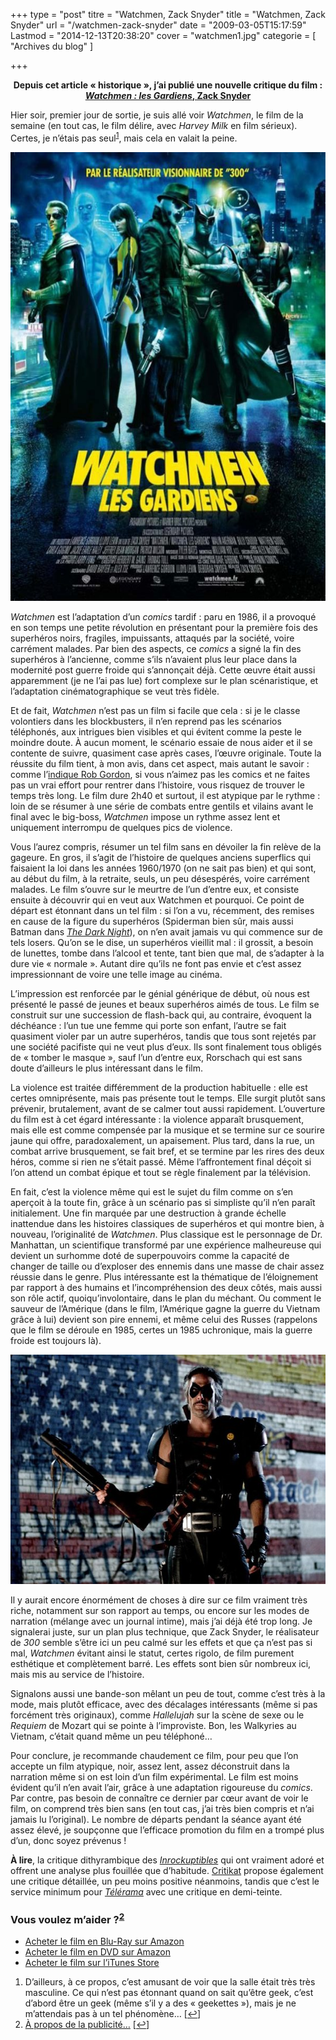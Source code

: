 +++
type = "post"
titre = "Watchmen, Zack Snyder"
title = "Watchmen, Zack Snyder"
url = "/watchmen-zack-snyder"
date = "2009-03-05T15:17:59"
Lastmod = "2014-12-13T20:38:20"
cover = "watchmen1.jpg"
categorie = [ "Archives du blog" ]

+++

<p style="text-align: center;"><strong>Depuis cet article « historique », j’ai publié une nouvelle critique du film : <a href="/watchmen-gardiens-snyder/" title="Watchmen : les Gardiens, Zack Snyder"><em>Watchmen : les Gardiens</em>, Zack Snyder</a></strong></p>
<p>Hier soir, premier jour de sortie, je suis allé voir <em>Watchmen</em>, le film de la semaine (en tout cas, le film délire, avec <em>Harvey Milk</em> en film sérieux). Certes, je n&rsquo;étais pas seul<sup><a href="#footnote_0_1309" id="identifier_0_1309" class="footnote-link footnote-identifier-link" title="D&rsquo;ailleurs, &agrave; ce propos, c&rsquo;est amusant de voir que la salle &eacute;tait tr&egrave;s tr&egrave;s masculine. Ce qui n&rsquo;est pas &eacute;tonnant quand on sait qu&rsquo;&ecirc;tre geek, c&rsquo;est d&rsquo;abord &ecirc;tre un geek (m&ecirc;me s&rsquo;il y a des &laquo;&nbsp;geekettes&nbsp;&raquo;), mais je ne m&rsquo;attendais pas &agrave; un tel ph&eacute;nom&egrave;ne&hellip;">1</a></sup>, mais cela en valait la peine.</p>
<div style="text-align: center;"><img class="aligncenter" style="border: 0px initial initial;" src="watchmen.jpg" alt="watchmen.jpg" width="539" height="718" border="0" /></div>
<p><em>Watchmen</em> est l&rsquo;adaptation d&rsquo;un <em>comics</em> tardif : paru en 1986, il a provoqué en son temps une petite révolution en présentant pour la première fois des superhéros noirs, fragiles, impuissants, attaqués par la société, voire carrément malades. Par bien des aspects, ce <em>comics</em> a signé la fin des superhéros à l&rsquo;ancienne, comme s&rsquo;ils n&rsquo;avaient plus leur place dans la modernité post guerre froide qui s&rsquo;annonçait déjà. Cette œuvre était aussi apparemment (je ne l&rsquo;ai pas lue) fort complexe sur le plan scénaristique, et l&rsquo;adaptation cinématographique se veut très fidèle.</p>
<p>Et de fait, <em>Watchmen</em> n&rsquo;est pas un film si facile que cela : si je le classe volontiers dans les blockbusters, il n&rsquo;en reprend pas les scénarios téléphonés, aux intrigues bien visibles et qui évitent comme la peste le moindre doute. À aucun moment, le scénario essaie de nous aider et il se contente de suivre, quasiment case après cases, l&rsquo;œuvre originale. Toute la réussite du film tient, à mon avis, dans cet aspect, mais autant le savoir : comme l&rsquo;<a href="http://www.toujoursraison.com/2009/02/watchmen-les-gardiens.html">indique Rob Gordon</a>, si vous n&rsquo;aimez pas les comics et ne faites pas un vrai effort pour rentrer dans l&rsquo;histoire, vous risquez de trouver le temps très long. Le film dure 2h40 et surtout, il est atypique par le rythme : loin de se résumer à une série de combats entre gentils et vilains avant le final avec le big-boss, <em>Watchmen</em> impose un rythme assez lent et uniquement interrompu de quelques pics de violence.</p>
<p>Vous l&rsquo;aurez compris, résumer un tel film sans en dévoiler la fin relève de la gageure. En gros, il s&rsquo;agit de l&rsquo;histoire de quelques anciens superflics qui faisaient la loi dans les années 1960/1970 (on ne sait pas bien) et qui sont, au début du film, à la retraite, seuls, un peu désespérés, voire carrément malades. Le film s&rsquo;ouvre sur le meurtre de l&rsquo;un d&rsquo;entre eux, et consiste ensuite à découvrir qui en veut aux Watchmen et pourquoi. Ce point de départ est étonnant dans un tel film : si l&rsquo;on a vu, récemment, des remises en cause de la figure du superhéros (Spiderman bien sûr, mais aussi Batman dans <em><a href="/2008/08/04/the-dark-night/">The Dark Night</a></em>), on n&rsquo;en avait jamais vu qui commence sur de tels losers. Qu&rsquo;on se le dise, un superhéros vieillit mal : il grossit, a besoin de lunettes, tombe dans l&rsquo;alcool et tente, tant bien que mal, de s&rsquo;adapter à la dure vie &laquo;&nbsp;normale&nbsp;&raquo;. Autant dire qu&rsquo;ils ne font pas envie et c&rsquo;est assez impressionnant de voire une telle image au cinéma.</p>
<p>L&rsquo;impression est renforcée par le génial générique de début, où nous est présenté le passé de jeunes et beaux superhéros aimés de tous. Le film se construit sur une succession de flash-back qui, au contraire, évoquent la déchéance : l&rsquo;un tue une femme qui porte son enfant, l&rsquo;autre se fait quasiment violer par un autre superhéros, tandis que tous sont rejetés par une société pacifiste qui ne veut plus d&rsquo;eux. Ils sont finalement tous obligés de &laquo;&nbsp;tomber le masque&nbsp;&raquo;, sauf l&rsquo;un d&rsquo;entre eux, Rorschach qui est sans doute d&rsquo;ailleurs le plus intéressant dans le film.</p>
<p>La violence est traitée différemment de la production habituelle : elle est certes omniprésente, mais pas présente tout le temps. Elle surgit plutôt sans prévenir, brutalement, avant de se calmer tout aussi rapidement. L&rsquo;ouverture du film est à cet égard intéressante : la violence apparaît brusquement, mais elle est comme compensée par la musique et se termine sur ce sourire jaune qui offre, paradoxalement, un apaisement. Plus tard, dans la rue, un combat arrive brusquement, se fait bref, et se termine par les rires des deux héros, comme si rien ne s&rsquo;était passé. Même l&rsquo;affrontement final déçoit si l&rsquo;on attend un combat épique et tout se règle finalement par la télévision.</p>
<p>En fait, c&rsquo;est la violence même qui est le sujet du film comme on s&rsquo;en aperçoit à la toute fin, grâce à un scénario pas si simpliste qu&rsquo;il n&rsquo;en paraît initialement. Une fin marquée par une destruction à grande échelle inattendue dans les histoires classiques de superhéros et qui montre bien, à nouveau, l&rsquo;originalité de <em>Watchmen</em>. Plus classique est le personnage de Dr. Manhattan, un scientifique transformé par une expérience malheureuse qui devient un surhomme doté de superpouvoirs comme la capacité de changer de taille ou d&rsquo;exploser des ennemis dans une masse de chair assez réussie dans le genre. Plus intéressante est la thématique de l&rsquo;éloignement par rapport à des humains et l&rsquo;incompréhension des deux côtés, mais aussi son rôle actif, quoiqu&rsquo;involontaire, dans le plan du méchant. Ou comment le sauveur de l&rsquo;Amérique (dans le film, l&rsquo;Amérique gagne la guerre du Vietnam grâce à lui) devient son pire ennemi, et même celui des Russes (rappelons que le film se déroule en 1985, certes un 1985 uchronique, mais la guerre froide est toujours là).</p>
<div style="text-align: center;"><img src="18972157.jpg" alt="18972157.jpg" width="550" height="367" border="0" /></div>
<p>Il y aurait encore énormément de choses à dire sur ce film vraiment très riche, notamment sur son rapport au temps, ou encore sur les modes de narration (mélange avec un journal intime), mais j&rsquo;ai déjà été trop long. Je signalerai juste, sur un plan plus technique, que Zack Snyder, le réalisateur de <em>300</em> semble s&rsquo;être ici un peu calmé sur les effets et que ça n&rsquo;est pas si mal, <em>Watchmen</em> évitant ainsi le statut, certes rigolo, de film purement esthétique et complètement barré. Les effets sont bien sûr nombreux ici, mais mis au service de l&rsquo;histoire.</p>
<p>Signalons aussi une bande-son mêlant un peu de tout, comme c&rsquo;est très à la mode, mais plutôt efficace, avec des décalages intéressants (même si pas forcément très originaux), comme <em>Hallelujah</em> sur la scène de sexe ou le <em>Requiem</em> de Mozart qui se pointe à l&rsquo;improviste. Bon, les Walkyries au Vietnam, c&rsquo;était quand même un peu téléphoné&#8230;</p>
<p>Pour conclure, je recommande chaudement ce film, pour peu que l&rsquo;on accepte un film atypique, noir, assez lent, assez déconstruit dans la narration même si on est loin d&rsquo;un film expérimental. Le film est moins évident qu&rsquo;il n&rsquo;en avait l&rsquo;air, grâce à une adaptation rigoureuse du <em>comics</em>. Par contre, pas besoin de connaître ce dernier par cœur avant de voir le film, on comprend très bien sans (en tout cas, j&rsquo;ai très bien compris et n&rsquo;ai jamais lu l&rsquo;original). Le nombre de départs pendant la séance ayant été assez élevé, je soupçonne que l&rsquo;efficace promotion du film en a trompé plus d&rsquo;un, donc soyez prévenus !</p>
<p><strong>À lire</strong>, la critique dithyrambique des <em><a href="http://www.lesinrocks.com/cine/cinema-article/article/watchmen/">Inrockuptibles</a></em> qui ont vraiment adoré et offrent une analyse plus fouillée que d&rsquo;habitude. <a href="http://www.critikat.com/Watchmen-Les-Gardiens.html">Critikat</a> propose également une critique détaillée, un peu moins positive néanmoins, tandis que c&rsquo;est le service minimum pour <a href="http://www.telerama.fr/cinema/films/watchmen-les-gardiens,373109,critique.php"><em>Télérama</em></a> avec une critique en demi-teinte.</p>
<div class="amazon">
<h3>Vous voulez m&rsquo;aider ?<sup><a href="#footnote_1_1309" id="identifier_1_1309" class="footnote-link footnote-identifier-link" title="&Agrave; propos de la publicit&eacute;&hellip;">2</a></sup></h3>
<ul>
<li><a href="http://www.amazon.fr/gp/product/B004IPWXS0/ref=as_li_ss_tl?ie=UTF8&tag=leblogdenic07-21&linkCode=as2&camp=1642&creative=19458&creativeASIN=B004IPWXS0">Acheter le film en Blu-Ray sur Amazon</a></li>
<li><a href="http://www.amazon.fr/gp/product/B003AYPN7I/ref=as_li_ss_tl?ie=UTF8&tag=leblogdenic07-21&linkCode=as2&camp=1642&creative=19458&creativeASIN=B003AYPN7I">Acheter le film en DVD sur Amazon</a></li>
<li><a href="http://itunes.apple.com/fr/movie/watchmen-les-gardiens-vost/id385493688">Acheter le film sur l&rsquo;iTunes Store</a></li>
</ul>
</div>
<ol class="footnotes"><li id="footnote_0_1309" class="footnote">D&rsquo;ailleurs, à ce propos, c&rsquo;est amusant de voir que la salle était très très masculine. Ce qui n&rsquo;est pas étonnant quand on sait qu&rsquo;être geek, c&rsquo;est d&rsquo;abord être un geek (même s&rsquo;il y a des &laquo;&nbsp;geekettes&nbsp;&raquo;), mais je ne m&rsquo;attendais pas à un tel phénomène&#8230; [<a href="#identifier_0_1309" class="footnote-link footnote-back-link">&#8617;</a>]</li><li id="footnote_1_1309" class="footnote"><a href="/soutien/">À propos de la publicité…</a> [<a href="#identifier_1_1309" class="footnote-link footnote-back-link">&#8617;</a>]</li></ol>
